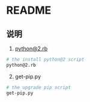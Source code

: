 # README

## 说明

1. python@2.rb

```bash
# the install python@2 script
python@2.rb
```

2. get-pip.py

```bash
# the upgrade pip script
get-pip.py
```
